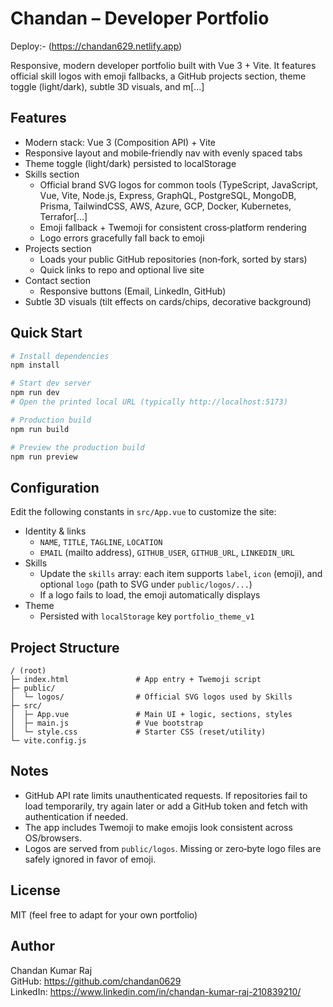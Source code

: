 # Chandan – Developer Portfolio

Deploy:- (https://chandan629.netlify.app)

Responsive, modern developer portfolio built with Vue 3 + Vite. It features official skill logos with emoji fallbacks, a GitHub projects section, theme toggle (light/dark), subtle 3D visuals, and m[...]  

## Features

- Modern stack: Vue 3 (Composition API) + Vite
- Responsive layout and mobile‑friendly nav with evenly spaced tabs
- Theme toggle (light/dark) persisted to localStorage
- Skills section
  - Official brand SVG logos for common tools (TypeScript, JavaScript, Vue, Vite, Node.js, Express, GraphQL, PostgreSQL, MongoDB, Prisma, TailwindCSS, AWS, Azure, GCP, Docker, Kubernetes, Terrafor[...]
  - Emoji fallback + Twemoji for consistent cross‑platform rendering
  - Logo errors gracefully fall back to emoji
- Projects section
  - Loads your public GitHub repositories (non‑fork, sorted by stars)
  - Quick links to repo and optional live site
- Contact section
  - Responsive buttons (Email, LinkedIn, GitHub)
- Subtle 3D visuals (tilt effects on cards/chips, decorative background)

## Quick Start

```bash
# Install dependencies
npm install

# Start dev server
npm run dev
# Open the printed local URL (typically http://localhost:5173)

# Production build
npm run build

# Preview the production build
npm run preview
```

## Configuration

Edit the following constants in `src/App.vue` to customize the site:

- Identity & links
  - `NAME`, `TITLE`, `TAGLINE`, `LOCATION`
  - `EMAIL` (mailto address), `GITHUB_USER`, `GITHUB_URL`, `LINKEDIN_URL`
- Skills
  - Update the `skills` array: each item supports `label`, `icon` (emoji), and optional `logo` (path to SVG under `public/logos/...`)
  - If a logo fails to load, the emoji automatically displays
- Theme
  - Persisted with `localStorage` key `portfolio_theme_v1`

## Project Structure

```
/ (root)
├─ index.html               # App entry + Twemoji script
├─ public/
│  └─ logos/                # Official SVG logos used by Skills
├─ src/
│  ├─ App.vue               # Main UI + logic, sections, styles
│  ├─ main.js               # Vue bootstrap
│  └─ style.css             # Starter CSS (reset/utility)
└─ vite.config.js
```

## Notes

- GitHub API rate limits unauthenticated requests. If repositories fail to load temporarily, try again later or add a GitHub token and fetch with authentication if needed.
- The app includes Twemoji to make emojis look consistent across OS/browsers.
- Logos are served from `public/logos`. Missing or zero‑byte logo files are safely ignored in favor of emoji.

## License

MIT (feel free to adapt for your own portfolio)

## Author

Chandan Kumar Raj  
GitHub: https://github.com/chandan0629  
LinkedIn: https://www.linkedin.com/in/chandan-kumar-raj-210839210/
